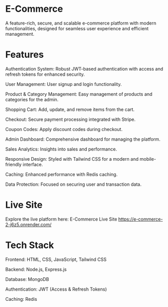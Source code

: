 # E-Commerce

A feature-rich, secure, and scalable e-commerce platform with modern functionalities, designed for seamless user experience and efficient management.

# Features

Authentication System: Robust JWT-based authentication with access and refresh tokens for enhanced security.

User Management: User signup and login functionality.

Product & Category Management: Easy management of products and categories for the admin.

Shopping Cart: Add, update, and remove items from the cart.

Checkout: Secure payment processing integrated with Stripe.

Coupon Codes: Apply discount codes during checkout.

Admin Dashboard: Comprehensive dashboard for managing the platform.

Sales Analytics: Insights into sales and performance.

Responsive Design: Styled with Tailwind CSS for a modern and mobile-friendly interface.

Caching: Enhanced performance with Redis caching.

Data Protection: Focused on securing user and transaction data.

# Live Site

Explore the live platform here: E-Commerce Live Site  https://e-commerce-2-j6z5.onrender.com/


# Tech Stack

Frontend: HTML, CSS, JavaScript, Tailwind CSS

Backend: Node.js, Express.js

Database: MongoDB

Authentication: JWT (Access & Refresh Tokens)

Caching: Redis
